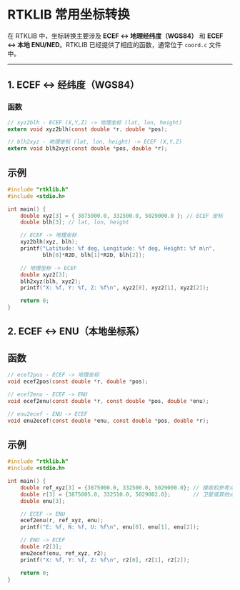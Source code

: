 # RTKLIB 常用坐标转换

在 RTKLIB 中，坐标转换主要涉及 **ECEF ↔ 地理经纬度（WGS84）** 和 **ECEF ↔ 本地 ENU/NED**。RTKLIB 已经提供了相应的函数，通常位于 `coord.c` 文件中。

---

## 1. ECEF ↔ 经纬度（WGS84）

### 函数

```c
// xyz2blh - ECEF (X,Y,Z) -> 地理坐标 (lat, lon, height)
extern void xyz2blh(const double *r, double *pos);

// blh2xyz - 地理坐标 (lat, lon, height) -> ECEF (X,Y,Z)
extern void blh2xyz(const double *pos, double *r);
```
## 示例

```c
#include "rtklib.h"
#include <stdio.h>

int main() {
    double xyz[3] = { 3875000.0, 332500.0, 5029000.0 }; // ECEF 坐标
    double blh[3]; // lat, lon, height

    // ECEF -> 地理坐标
    xyz2blh(xyz, blh);
    printf("Latitude: %f deg, Longitude: %f deg, Height: %f m\n",
           blh[0]*R2D, blh[1]*R2D, blh[2]);

    // 地理坐标 -> ECEF
    double xyz2[3];
    blh2xyz(blh, xyz2);
    printf("X: %f, Y: %f, Z: %f\n", xyz2[0], xyz2[1], xyz2[2]);

    return 0;
}
```

## 2. ECEF ↔ ENU（本地坐标系）

##  函数

```c
// ecef2pos - ECEF -> 地理坐标
void ecef2pos(const double *r, double *pos);

// ecef2enu - ECEF -> ENU
void ecef2enu(const double *r, const double *pos, double *enu);

// enu2ecef - ENU -> ECEF
void enu2ecef(const double *enu, const double *pos, double *r);
```
## 示例

```c
#include "rtklib.h"
#include <stdio.h>

int main() {
    double ref_xyz[3] = {3875000.0, 332500.0, 5029000.0}; // 接收机参考点
    double r[3] = {3875005.0, 332510.0, 5029002.0};       // 卫星或其他点
    double enu[3];

    // ECEF -> ENU
    ecef2enu(r, ref_xyz, enu);
    printf("E: %f, N: %f, U: %f\n", enu[0], enu[1], enu[2]);

    // ENU -> ECEF
    double r2[3];
    enu2ecef(enu, ref_xyz, r2);
    printf("X: %f, Y: %f, Z: %f\n", r2[0], r2[1], r2[2]);

    return 0;
}
```






